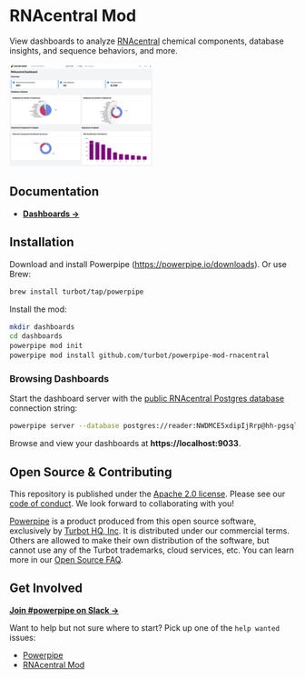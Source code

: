 # RNAcentral Mod

View dashboards to analyze [RNAcentral](https://rnacentral.org/) chemical components, database insights, and sequence behaviors, and more.

<img src="https://raw.githubusercontent.com/turbot/powerpipe-mod-rnacentral/main/docs/rnacentral_dashboard_screenshot.png" width="50%" type="thumbnail"/>

## Documentation

- **[Dashboards →](https://hub.powerpipe.io/mods/turbot/rnacentral/dashboards)**

## Installation

Download and install Powerpipe (https://powerpipe.io/downloads). Or use Brew:

```sh
brew install turbot/tap/powerpipe
```

Install the mod:

```sh
mkdir dashboards
cd dashboards
powerpipe mod init
powerpipe mod install github.com/turbot/powerpipe-mod-rnacentral
```

### Browsing Dashboards

Start the dashboard server with the [public RNAcentral Postgres database](https://rnacentral.org/help/public-database) connection string:

```sh
powerpipe server --database postgres://reader:NWDMCE5xdipIjRrp@hh-pgsql-public.ebi.ac.uk:5432/pfmegrnargs
```

Browse and view your dashboards at **https://localhost:9033**.

## Open Source & Contributing

This repository is published under the [Apache 2.0 license](https://www.apache.org/licenses/LICENSE-2.0). Please see our [code of conduct](https://github.com/turbot/.github/blob/main/CODE_OF_CONDUCT.md). We look forward to collaborating with you!

[Powerpipe](https://powerpipe.io) is a product produced from this open source software, exclusively by [Turbot HQ, Inc](https://turbot.com). It is distributed under our commercial terms. Others are allowed to make their own distribution of the software, but cannot use any of the Turbot trademarks, cloud services, etc. You can learn more in our [Open Source FAQ](https://turbot.com/open-source).

## Get Involved

**[Join #powerpipe on Slack →](https://powerpipe.io/community/join)**

Want to help but not sure where to start? Pick up one of the `help wanted` issues:

- [Powerpipe](https://github.com/turbot/powerpipe/labels/help%20wanted)
- [RNAcentral Mod](https://github.com/turbot/powerpipe-mod-rnacentral/labels/help%20wanted)
